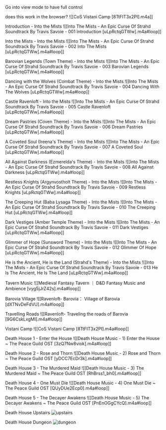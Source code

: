 Go into view mode to have full control

does this work in the browser?
![[CoS Vistani Camp [8TtFIT3x2PI].m4a]]

Introduction - Into the Mists
![[Into The Mists - An Epic Curse Of Strahd Soundtrack By Travis Savoie - 001 Introduction [uLpRctqGTWw].m4a#loop]]

Into the Mists - Into the Mists
![[Into The Mists - An Epic Curse Of Strahd Soundtrack By Travis Savoie - 002 Into The Mists [uLpRctqGTWw].m4a#loop]]

Barovian Legends (Town Theme) - Into the Mists
![[Into The Mists - An Epic Curse Of Strahd Soundtrack By Travis Savoie - 003 Barovian Legends [uLpRctqGTWw].m4a#loop]]

Dancing with the Wolves (Combat Theme) - Into the Mists
![[Into The Mists - An Epic Curse Of Strahd Soundtrack By Travis Savoie - 004 Dancing With The Wolves [uLpRctqGTWw].m4a#loop]]

Castle Ravenloft - Into the Mists
![[Into The Mists - An Epic Curse Of Strahd Soundtrack By Travis Savoie - 005 Castle Ravenloft [uLpRctqGTWw].m4a#loop]]

Dream Pastries (Coven Theme) - Into the Mists
![[Into The Mists - An Epic Curse Of Strahd Soundtrack By Travis Savoie - 006 Dream Pastries [uLpRctqGTWw].m4a#loop]]

A Coveted Soul (Ireena's Theme) - Into the Mists
![[Into The Mists - An Epic Curse Of Strahd Soundtrack By Travis Savoie - 007 A Coveted Soul [uLpRctqGTWw].m4a#loop]]

All Against Darkness (Ezmerelda's Theme) - Into the Mists
![[Into The Mists - An Epic Curse Of Strahd Soundtrack By Travis Savoie - 008 All Against Darkness [uLpRctqGTWw].m4a#loop]]

Restless Knights (Argynvostholt Theme) - Into the Mists
![[Into The Mists - An Epic Curse Of Strahd Soundtrack By Travis Savoie - 009 Restless Knights [uLpRctqGTWw].m4a#loop]]

The Creeping Hut (Baba Lysaga Theme) - Into the Mists
![[Into The Mists - An Epic Curse Of Strahd Soundtrack By Travis Savoie - 010 The Creeping Hut [uLpRctqGTWw].m4a#loop]]

Dark Vestiges (Amber Temple Theme) - Into the Mists
![[Into The Mists - An Epic Curse Of Strahd Soundtrack By Travis Savoie - 011 Dark Vestiges [uLpRctqGTWw].m4a#loop]]

Glimmer of Hope (Sunsword Theme) - Into the Mists
![[Into The Mists - An Epic Curse Of Strahd Soundtrack By Travis Savoie - 012 Glimmer Of Hope [uLpRctqGTWw].m4a#loop]]

He is the Ancient, He is the Land (Strahd's Theme) - Into the Mists
![[Into The Mists - An Epic Curse Of Strahd Soundtrack By Travis Savoie - 013 He Is The Ancient, He Is The Land [uLpRctqGTWw].m4a#loop]]

Tavern Music
![[Medieval Fantasy Tavern ｜ D&D Fantasy Music and Ambience [vyg5jJrZ42s].m4a#loop]]

Barovia Village
![[Ravenloft- Barovia： Village of Barovia [dXTNvDeFdVU].m4a#loop]]

Travelling Roads
![[Ravenloft- Traveling the roads of Barovia [9G6CskLxgMI].m4a#loop]]

Vistani Camp
![[CoS Vistani Camp [8TtFIT3x2PI].m4a#loop]]

Death House 1 - Enter the House
![[Death House Music - 1) Enter the House ~ The Peace Guild OST [3zQ7Nw8viok].m4a#loop]]

Death House 2 - Rose and Thorn
![[Death House Music - 2) Rose and Thorn ~ The Peace Guild OST [yDCC7EcDr3k].m4a#loop]]

Death House 3 - The Murdered Maid
![[Death House Music - 3) The Murdered Maid ~ The Peace Guild OST [RhBrss1_bh0].m4a#loop]]

Death House 4 - One Must Die
![[Death House Music - 4) One Must Die ~ The Peace Guild OST [QUyDUe2Ecp0].m4a#loop]]

Death House 5 - The Decayer Awakens
![[Death House Music - 5) The Decayer Awakens ~ The Peace Guild OST [PnEnOGgCYcQ].m4a#loop]]

Death House Upstairs
![upstairs](https://www.youtube.com/watch?v=GOTyzCntzJo)

Death House Dungeon
![dungeon](https://www.youtube.com/watch?v=eqUiXz1tcmM)